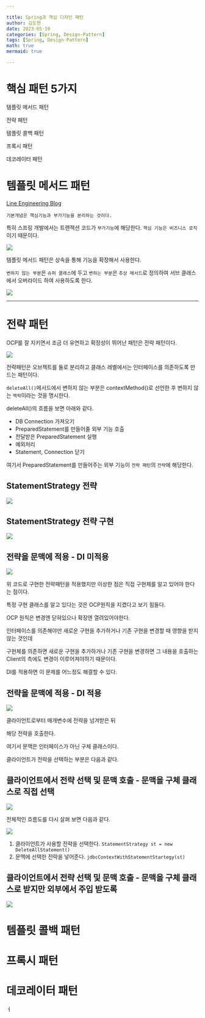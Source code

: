 ```yaml
---

title: Spring과 핵심 디자인 패턴
author: 김도현
date: 2023-05-19
categories: [Spring, Design-Pattern]
tags: [Spring, Design-Pattern]
math: true
mermaid: true

---
```


# 핵심 패턴 5가지

템플릿 메서드 패턴

전략 패턴

템플릿 콜백 패턴

프록시 패턴

데코레이터 패턴

# 템플릿 메서드 패턴

[Line Engineering Blog](https://engineering.linecorp.com/ko/blog/templete-method-pattern)

`기본개념은 핵심기능과 부가기능을 분리하는 것이다.`

특히 스프링 개발에서는 트랜잭션 코드가 `부가기능`에 해당한다. `핵심 기능은 비즈니스 로직`이기 때문이다.

![](https://github.com/K-Diger/K-Diger.github.io/blob/main/images/design-pattern/template_method1.png?raw=true)

템플릿 메서드 패턴은 상속을 통해 기능을 확장해서 사용한다.

`변하지 않는 부분`은 `슈퍼 클래스`에 두고 `변하는 부분`은 `추상 메서드`로 정의하여 서브 클래스에서 오버라이드 하여 사용하도록 한다.

![](https://github.com/K-Diger/K-Diger.github.io/blob/main/images/design-pattern/template_method2.png?raw=true)

---

# 전략 패턴

OCP를 잘 지키면서 조금 더 유연하고 확정성이 뛰어난 패턴은 전략 패턴이다.

![](https://github.com/K-Diger/K-Diger.github.io/blob/main/images/design-pattern/strategy1.png?raw=true)

전략패턴은 오브젝트를 둘로 분리하고 클래스 레벨에서는 인터페이스를 의존하도록 만드는 패턴이다.

`deleteAll()`메서드에서 변하지 않는 부분은 contextMethod()로 선언한 후 변하지 않는 `맥락`이라는 것을 명시한다.

deleteAll()의 흐름을 보면 아래와 같다.

- DB Connection 가져오기
- PreparedStatement를 만들어줄 외부 기능 호출
- 전달받은 PreparedStatement 실행
- 예외처리
- Statement, Connection 닫기

여기서 PreparedStatement를 만들어주는 외부 기능이 `전략 패턴`의 `전략`에 해당한다.

## StatementStrategy 전략

![](https://github.com/K-Diger/K-Diger.github.io/blob/main/images/design-pattern/strategy2.png?raw=true)

## StatementStrategy 전략 구현

![](https://github.com/K-Diger/K-Diger.github.io/blob/main/images/design-pattern/startegy3.png?raw=true)

## 전략을 문맥에 적용 - DI 미적용

![](https://github.com/K-Diger/K-Diger.github.io/blob/main/images/design-pattern/strategy4.png?raw=true)

위 코드로 구현한 전략패턴을 적용했지만 이상한 점은 직접 구현체를 알고 있어야 한다는 점이다.

특정 구현 클래스를 알고 있다는 것은 OCP원칙을 지켰다고 보기 힘들다.

OCP 원칙은 변경엔 닫혀있으나 확장엔 열려있어야한다.

인터페이스를 의존해야만 새로운 구현을 추가하거나 기존 구현을 변경할 때 영향을 받지 않는 것인데

구현체를 의존하면 새로운 구현을 추가하거나 기존 구현을 변경하면 그 내용을 호출하는 Client의 측에도 변경이 이루어져야하기 때문이다.

DI를 적용하면 이 문제를 어느정도 해결할 수 있다.

## 전략을 문맥에 적용 - DI 적용

![](https://github.com/K-Diger/K-Diger.github.io/blob/main/images/design-pattern/strategy5.png?raw=true)

클라이언트로부터 매개변수에 전략을 넘겨받은 뒤

해당 전략을 호출한다.

여기서 문맥은 인터페이스가 아닌 구체 클래스이다.

클라이언트가 전략을 선택하는 부분은 다음과 같다.

## 클라이언트에서 전략 선택 및 문맥 호출 - 문맥을 구체 클래스로 직접 선택

![](https://github.com/K-Diger/K-Diger.github.io/blob/main/images/design-pattern/strategy6.png?raw=true)

전체적인 흐름도를 다시 살펴 보면 다음과 같다.

![](https://github.com/K-Diger/K-Diger.github.io/blob/main/images/design-pattern/strategy7.png?raw=true)

1. 클라이언트가 사용할 전략을 선택한다. `StatementStrategy st = new DeleteAllStatement()`
2. 문맥에 선택한 전략을 넣어준다. `jdbcContextWithStatementStartegy(st)`

## 클라이언트에서 전략 선택 및 문맥 호출 - 문맥을 구체 클래스로 받지만 외부에서 주입 받도록

![](https://github.com/K-Diger/K-Diger.github.io/blob/main/images/design-pattern/strategy8.png?raw=true)

# 템플릿 콜백 패턴

# 프록시 패턴

# 데코레이터 패턴
ㅓ
